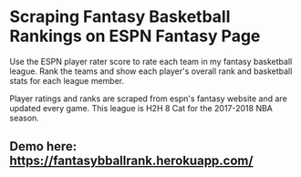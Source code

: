 # Scraping Fantasy Basketball Rankings on ESPN Fantasy Page

Use the ESPN player rater score to rate each team in my fantasy basketball league.
Rank the teams and show each player's overall rank and basketball stats for each league member.


Player ratings and ranks are scraped from espn's fantasy website and are updated every game. 
This league is H2H 8 Cat for the 2017-2018 NBA season. 

## Demo here: https://fantasybballrank.herokuapp.com/
